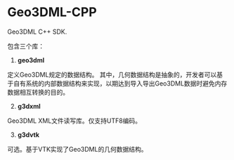 # Geo3DML-CPP

Geo3DML C++ SDK.

包含三个库：

1. **geo3dml**

定义Geo3DML规定的数据结构。
其中，几何数据结构是抽象的，开发者可以基于自有系统的内部数据结构来实现，以期达到导入导出Geo3DML数据时避免内存数据相互转换的目的。

2. **g3dxml**

Geo3DML XML文件读写库。仅支持UTF8编码。

3. **g3dvtk**

可选。基于VTK实现了Geo3DML的几何数据结构。
